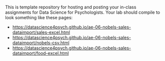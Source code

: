 This is template repository for hosting and posting your in-class assignments for Data Science for Psychologists. Your lab should compile to look something like these pages: 
* https://datascience4psych.github.io/ae-06-nobels-sales-dataimport/sales-excel.html 
* https://datascience4psych.github.io/ae-06-nobels-sales-dataimport/nobels-csv.html
* https://datascience4psych.github.io/ae-06-nobels-sales-dataimport/food-excel.html
